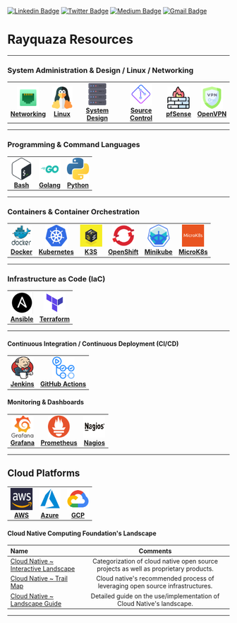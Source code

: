 [![Linkedin Badge](https://img.shields.io/badge/-Alexander%20Horning-blue?style=social&logo=Linkedin&logoColor=blue&link=https://www.linkedin.com/in/alexander-horning-5b8bb918b/)](https://www.linkedin.com/in/alexander-horning-5b8bb918b/)
[![Twitter Badge](http://img.shields.io/badge/-@LinuxTyranitar-1ca0f1?style=social&logo=twitter&logoColor=blue&link=https://https://twitter.com/LinuxTyranitar)](https://twitter.com/LinuxTyranitar)
[![Medium Badge](http://img.shields.io/badge/-@alex.horning-1ca0f1?style=social&logo=Medium&logoColor=black&link=https://medium.com/@alex.horning)](https://medium.com/@alex.horning)
[![Gmail Badge](https://img.shields.io/badge/ProtonMail-8B89CC?style=plastic?&logo=protonmail&logoColor=white)](mailto:Alexander.Horning@protonmail.com)

<!-- Heading -->
# Rayquaza Resources
<!-- Admin Sectionhttps://training.linuxfoundation.org/ -->
___
### System Administration & Design / Linux / Networking
<center>
  <table>
   <tr>
   <td align="center"><a href="tools/admin/network.md"><img src="images/network.png" width="50px;" height="50px;" alt="Networking"/><br /><b>Networking</b></a></td>
   <td align="center"><a href="tools/admin/linux"><img src="images/linux.png" width="50px;" height="50px;" alt="Linux"/><br /><b>Linux</b></a></td>
   <td align="center"><a href="tools/admin/design.md"><img src="images/server.png" width="50px;" height="50px;" alt="System Design"/><br /><b>System Design</b></a></td>
   <td align="center"><a href="tools/admin/git.md"><img src="images/git.png" width="50px;" height="50px;" alt="Source Control"/><br /><b>Source Control</b></a></td>
   <td align="center"><a href="tools/admin/firewall.md"><img src="images/firewall.png" width="50px;" height="50px;" alt="pfSense"/><br /><b>pfSense</b></a></td>
   <td align="center"><a href="tools/admin/vpn.md"><img src="images/vpn.png" width="50px;" height="50px;" alt="OpenVPN"/><br /><b>OpenVPN</b></a></td>
   </tr>
  </table>
</center>

<!-- Programming & Scripting Section -->
___
### Programming & Command Languages
<center>
  <table>
    <tr>
    <td align="center"><a href="tools/languages/bash.md"><img src="images/bash.png" width="50px;" height="50px;" alt="Bash"/><br /><b>Bash</b></a></td>
    <td align="center"><a href="tools/languages/golang.md"><img src="images/go.png" width="50px;" height="50px;" alt="Golang"/><br /><b>Golang</b></a></td>
    <td align="center"><a href="tools/languages/python.md"><img src="images/python.png" width="50px;" height="50px;" alt="Python"/><br /><b>Python</b></a></td>
    </tr>
  </table>
</center>

<!-- DevOps Section -->
___
###  Containers & Container Orchestration
<center>
  <table>
    <tr>
      <td align="center"><a href="tools/containers/docker.md"><img src="images/docker.png" width="50px;" height="50px;" alt="Docker"/><br /><b>Docker</b></a></td>
      <td align="center"><a href="tools/containers/kubernetes.md"><img src="images/kubernetes.png" width="50px;" height="50px;" alt="Kubernetes"/><br /><b>Kubernetes</b></a></td>
      <td align="center"><a href="tools/containers/k3s.md"><img src="images/k3s.png" width="50px;" height="50px;" alt="K3S"/><br /><b>K3S</b></a></td>
      <td align="center"><a href="tools/containers/openshift.md"><img src="images/openshift.png" width="50px;" height="50px;" alt="OpenShift"/><br /><b>OpenShift</b></a></td>
      <td align="center"><a href="tools/containers/minikube.md"><img src="images/minikube.png" width="50px;" height="50px;" alt="Minikube"/><br /><b>Minikube</b></a></td>
      <td align="center"><a href="tools/containers/microk8s.md"><img src="images/micro.png" width="50px;" height="50px;" alt="MicroK8s"/><br /><b>MicroK8s</b></a></td>
    </tr>
  </table>
</center>

<!--IaC-->
___
###  Infrastructure as Code (IaC)
<center>
  <table>
    <tr>
      <td align="center"><a href="tools/iac/ansible.md"><img src="images/ansible.png" width="50px;" height="50px;" alt="Ansible"/><br /><b>Ansible</b></a></td>
      <td align="center"><a href="tools/iac/terraform.md"><img src="images/terraform.png" width="50px;" height="50px;" alt="Terraform"/><br /><b>Terraform</b></a></td>
    </tr>
  </table>
</center>

<!--CI/CD-->
___
####  Continuous Integration / Continuous Deployment (CI/CD)
<center>
  <table>
    <tr>
      <td align="center"><a href="tools/cicd/jenkins.md"><img src="images/jenkins.png" width="50px;" height="50px;" alt="Jenkins"/><br /><b>Jenkins</b></a></td>
      <td align="center"><a href="tools/cicd/githubactions.md"><img src="images/actions.png" width="50px;" height="50px;" alt="GitHub Actions"/><br /><b>GitHub Actions</b></a></td>
    </tr>
  </table>
</center>

#### Monitoring & Dashboards
<center>
  <table>
    <tr>
      <td align="center"><a href="tools/monitor/grafana.md"><img src="images/grafana.png" width="50px;" height="50px;" alt="Grafana"/><br /><b>Grafana</b></a></td>
      <td align="center"><a href="tools/monitor/prometheus.md"><img src="images/prometheus.png" width="50px;" height="50px;" alt="Prometheus"/><br /><b>Prometheus</b></a></td>
      <td align="center"><a href="tools/monitor/nagios.md"><img src="images/nagios.png" width="50px;" height="50px;" alt="Nagios"/><br /><b>Nagios</b></a></td>
    </tr>
  </table>
</center>




<!-- Cloud Section -->
___
## Cloud Platforms
<center>
  <table>
    <tr>
      <td align="center"><a href="tools/cloud/aws.md"><img src="images/aws.png" width="50px;" height="50px;" alt="AWS"/><br /><b>AWS</b></a></td>
      <td align="center"><a href="tools/cloud/azure.md"><img src="images/azure.png" width="50px;" height="50px;" alt="Azure"/><br /><b>Azure</b></a></td>
      <td align="center"><a href="tools/cloud/gcp.md"><img src="images/gcp.png" width="50px;" height="50px;" alt="GCP"/><br /><b>GCP</b></a></td>
    </tr>
  </table>
</center>

#### Cloud Native Computing Foundation's Landscape
Name | Comments
:------|:------:
[Cloud Native ~ Interactive Landscape](https://landscape.cncf.io/) | Categorization of cloud native open source projects as well as proprietary products.
[Cloud Native ~ Trail Map](https://raw.githubusercontent.com/cncf/trailmap/master/CNCF_TrailMap_latest.pdf) | Cloud native's recommended process of leveraging open source infrastructures.
[Cloud Native ~ Landscape Guide](https://landscape.cncf.io/guide) | Detailed guide on the use/implementation of Cloud Native's landscape.
___
